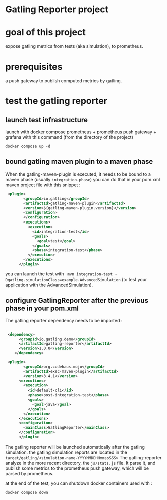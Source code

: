 Gatling Reporter project
============================================

# goal of this project

expose gatling metrics from tests (aka simulation), to prometheus.

# prerequisites

a push gateway to publish computed metrics by gatling.

# test the gatling reporter


## launch test infrastructure
launch with docker compose prometheus + prometheus push gateway + grafana with this command (from the directory of the project)

`docker compose up -d `


## bound gatling maven plugin to a maven phase

When the gatling-maven-plugin is executed, it needs to be bound to a maven phase (usually `integration-phase`)
you can do that in your pom.xml maven project file with this snippet : 
```xml
 <plugin>
        <groupId>io.gatling</groupId>
        <artifactId>gatling-maven-plugin</artifactId>
        <version>${gatling-maven-plugin.version}</version>
        <configuration>
        </configuration>
        <executions>
          <execution>
            <id>integration-test</id>
            <goals>
              <goal>test</goal>
            </goals>
            <phase>integration-test</phase>
          </execution>
        </executions>
      </plugin>
```

you can launch the test with ` mvn integration-test -Dgatling.simulationClass=example.AdvancedSimulation` (to test your application with the AdvancedSimulation).

## configure GatlingReporter after the previous phase in your pom.xml

The gatling reporter dependency needs to be imported :
```xml

 <dependency>
      <groupId>io.gatling.demo</groupId>
      <artifactId>gatling-reporter</artifactId>
      <version>1.0.0</version>
    </dependency>
```


```xml
 <plugin>
        <groupId>org.codehaus.mojo</groupId>
        <artifactId>exec-maven-plugin</artifactId>
        <version>3.4.1</version>
      <executions>
        <execution>
          <id>default-cli</id>
          <phase>post-integration-test</phase>
          <goals>
            <goal>java</goal>
          </goals>
        </execution>
      </executions>
      <configuration>
        <mainClass>GatlingReporter</mainClass>
      </configuration>
      </plugin>
```
The gatling reporter will be launched automatically after the gatling simulation.
the gatling simulation reports are located in the `target/gatling/<simulation-name-YYYYMMDDHHmmssSSS>`
The gatling-reporter analyze in the more recent directory, the `js/stats.js` file. 
It parse it, and publish some metrics to the prometheus push gateway, which will be parsed by prometheus.

at the end of the test, you can shutdown docker containers used with :

`docker compose down`